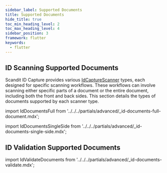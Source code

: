 ```yaml
---
sidebar_label: Supported Documents
title: Supported Documents
hide_title: true
toc_min_heading_level: 2
toc_max_heading_level: 4
sidebar_position: 3
framework: flutter
keywords:
  - flutter
---
```


## ID Scanning Supported Documents

Scandit ID Capture provides various [IdCaptureScanner](https://docs.scandit.com/data-capture-sdk/flutter/id-capture/api/id-capture-scanner.html#id-capture-scanner) types, each designed for specific scanning workflows. These workflows can involve scanning either specific parts of a document or the entire document, including both the front and back sides. This section details the types of documents supported by each scanner type.

import IdDocumentsFull from '../../../partials/advanced/_id-documents-full-document.mdx';

<IdDocumentsFull/>

import IdDocumentsSingleSide from '../../../partials/advanced/_id-documents-single-side.mdx';

<IdDocumentsSingleSide/>

## ID Validation Supported Documents

import IdValidateDocuments from '../../../partials/advanced/_id-documents-validate.mdx';

<IdValidateDocuments/>
